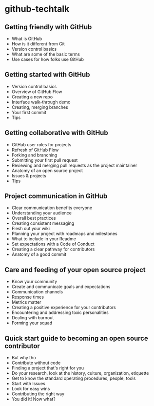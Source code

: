 # github-techtalk


## Getting friendly with GitHub
- What is GitHub
- How is it different from Git
- Version control basics
- What are some of the basic terms
- Use cases for how folks use GitHub

## Getting started with GitHub
- Version control basics
- Overview of GitHub Flow
- Creating a new repo
- Interface walk-through demo
- Creating, merging branches
- Your first commit
- Tips

## Getting collaborative with GitHub
- GitHub user roles for projects
- Refresh of GitHub Flow
- Forking and branching
- Submitting your first pull request 
- Reviewing and merging pull requests as the project maintainer
- Anatomy of an open source project
- Issues & projects
- Tips

## Project communication in GitHub
- Clear communication benefits everyone
- Understanding your audience
- Overall best practices
- Creating consistent messaging
- Flesh out your wiki
- Planning your project with roadmaps and milestones
- What to include in your Readme
- Set expectations with a Code of Conduct
- Creating a clear pathway for contributors
- Anatomy of a good commit

## Care and feeding of your open source project
- Know your community
- Create and communicate goals and expectations
- Communication channels
- Response times
- Metrics matter
- Creating a positive experience for your contributors
- Encountering and addressing toxic personalities
- Dealing with burnout
- Forming your squad

## Quick start guide to becoming an open source contributor
- But why tho
- Contribute without code
- Finding a project that's right for you
- Do your research, look at the history, culture, organization, etiquette 
- Get to know the standard operating procedures, people, tools
- Start with Issues
- Look for easy wins
- Contributing the right way
- You did it! Now what?
